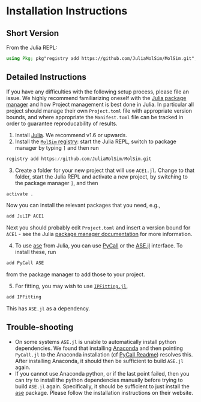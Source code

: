 
# Installation Instructions

## Short Version

From the Julia REPL: 
```julia
using Pkg; pkg"registry add https://github.com/JuliaMolSim/MolSim.git"; pkg"add JuLIP ACE PyCall ASE IPFitting"
```

## Detailed Instructions

If you have any difficulties with the following setup process, please file an issue. We highly recommend familiarizing oneself with the [Julia package manager](https://github.com/JuliaLang/Pkg.jl) and how Project management is best done in Julia. In particular all project should manage their own `Project.toml` file with appropriate version bounds, and where appropriate the `Manifest.toml` file can be tracked in order to guarantee reproducability of results. 

1. Install [Julia](https://julialang.org). We recommend v1.6 or upwards. 
2. Install the [`MolSim` registry](https://github.com/JuliaMolSim/MolSim): start the Julia REPL, switch to package manager by typing `]` and then run
```julia
registry add https://github.com/JuliaMolSim/MolSim.git
```
3. Create a folder for your new project that will use `ACE1.jl`. Change to that folder, start the Julia REPL and activate a new project, by switching to the package manager `]`, and then 
```julia 
activate .
```
Now you can install the relevant packages that you need, e.g., 
```julia
add JuLIP ACE1
```
Next you should probably edit `Project.toml` and insert a version bound for `ACE1` - see the Julia [package manager documentation](https://pkgdocs.julialang.org/dev/) for more information.

4. To use [ase](https://wiki.fysik.dtu.dk/ase/) from Julia, you can use [PyCall](https://github.com/JuliaPy/PyCall.jl) or the [ASE.jl](https://github.com/JuliaMolSim/ASE.jl) interface. To install these, run
```julia
add PyCall ASE
```
from the package manager to add those to your project.

5. For fitting, you may wish to use [`IPFitting.jl`](https://github.com/cortner/IPFitting.jl),
```julia
add IPFitting
```
This has `ASE.jl` as a dependency.

## Trouble-shooting

* On some systems `ASE.jl` is unable to automatically install python dependencies. We found that installing [Anaconda](https://anaconda.org) and then pointing `PyCall.jl` to the Anaconda installation (cf [PyCall Readme](https://github.com/JuliaPy/PyCall.jl)) resolves this. After installing Anaconda, it should then be sufficient to build `ASE.jl` again.
* If you cannot use Anaconda python, or if the last point failed, then you can try to install the python dependencies manually before trying to build `ASE.jl` again. Specifically, it should be sufficient to just install the [ase](https://wiki.fysik.dtu.dk/ase/) package. Please follow the installation instructions on their website.
